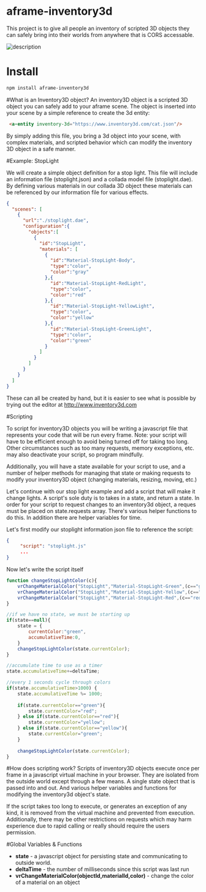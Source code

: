 # aframe-inventory3d

This project is to give all people an inventory of scripted 3D objects they can safely bring into their worlds from anywhere that is CORS accessable.

![description](http://i.imgur.com/1kkp8i0.jpg)

# Install

```bash
npm install aframe-inventory3d
```

#What is an Inventory3D object?
An inventory3D object is a scripted 3D object you can safely add to your aframe scene. The object is inserted into your scene by a simple reference to create the 3d entity:

```html
 <a-entity inventory-3d="https://www.inventory3d.com/cat.json"/>
```

By simply adding this file, you bring a 3d object into your scene, with complex materials, and scripted behavior which can modify the inventory 3D object in a safe manner.

#Example: StopLight

We will create a simple object definition for a stop light. This file will include an information file (stoplight.json) and a collada model file (stoplight.dae). By defining various materials in our collada 3D object these materials can be referenced by our information file for various effects.

```json
{
  "scenes": [
    {
      "url":"./stoplight.dae",
      "configuration":{
        "objects":[
          {
            "id":"StopLight",
            "materials": [
              {
                "id":"Material-StopLight-Body",
                "type":"color",
                "color":"gray"
              },{
                "id":"Material-StopLight-RedLight",
                "type":"color",
                "color":"red"
              },{
                "id":"Material-StopLight-YellowLight",
                "type":"color",
                "color":"yellow"
              },{
                "id":"Material-StopLight-GreenLight",
                "type":"color",
                "color":"green"
              }
            ]
          }
        ]
      }
    }
  ]
}
```

These can all be created by hand, but it is easier to see what is possible by trying out the editor at http://www.inventory3d.com

#Scripting

To script for inventory3D objects you will be writing a javascript file that represents your code that will be run every frame. Note: your script will have to be efficient enough to avoid being turned off for taking too long. Other circumstances such as too many requests, memory exceptions, etc. may also deactivate your script, so program mindfully.

Additionally, you will have a state available for your script to use, and a number of helper methods for managing that state or making requests to modify your inventory3D object (changing materials, resizing, moving, etc.)

Let's continue with our stop light example and add a script that will make it change lights. A script's sole duty is to takes in a state, and return a state. In order for your script to request changes to an inventory3d object, a reques must be placed on state.requests array. There's various helper functions to do this.  In addition there are helper variables for time.

Let's first modify our stoplight information json file to reference the script:

```json
{
     "script": "stoplight.js"
     ...
}
```

Now let's write the script itself

```javascript
function changeStopLightColor(c){
    vrChangeMaterialColor("StopLight","Material-StopLight-Green",(c=="green")?"green":"darkgreen")
    vrChangeMaterialColor("StopLight","Material-StopLight-Yellow",(c=="yellow")?"yellow":"darkyellow")
    vrChangeMaterialColor("StopLight","Material-StopLight-Red",(c=="red")?"red":"darkred")
}

//if we have no state, we must be starting up
if(state==null){
    state = {
        currentColor:"green",
        accumulativeTime:0,
    }
    changeStopLightColor(state.currentColor);
}

//accumulate time to use as a timer
state.accumulativeTime+=deltaTime;

//every 1 seconds cycle through colors
if(state.accumulativeTime>1000) {
    state.accumulativeTime %= 1000;
    
    if(state.currentColor=="green"){
        state.currentColor="red";
    } else if(state.currentColor=="red"){
        state.currentColor="yellow";
    } else if(state.currentColor=="yellow"){
        state.currentColor="green";
    }
    
    changeStopLightColor(state.currentColor);
}
```

#How does scripting work?
Scripts of inventory3D objects execute once per frame in a javascript virtual machine in your browser. They are isolated from the outside world except through a few means. A single state object that is passed into and out. And various helper variables and functions for modifying the inventory3d object's state.

If the script takes too long to execute, or generates an exception of any kind, it is removed from the virtual machine and prevented from execution. Additionally, there may be other restrictions on requests which may harm experience due to rapid calling or really should require the users permission. 

#Global Variables & Functions
* **state** - a javascript object for persisting state and communicating to outside world.
* **deltaTime** - the number of milliseconds since this script was last run
* **vrChangeMaterialColor(objectId,materialId,color)** - change the color of a material on an object
